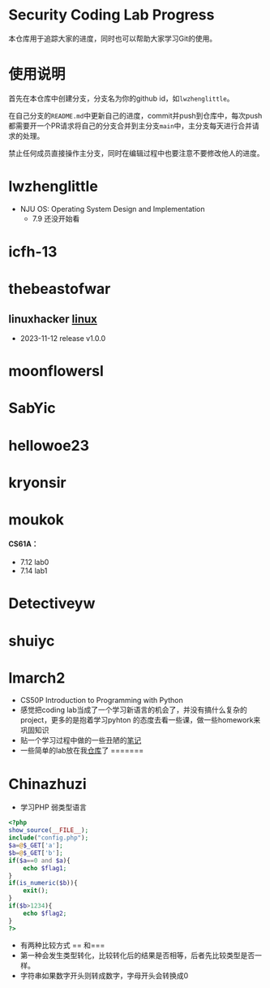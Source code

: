 # Security Coding Lab Progress
本仓库用于追踪大家的进度，同时也可以帮助大家学习Git的使用。

# 使用说明

首先在本仓库中创建分支，分支名为你的github id，如```lwzhenglittle```。

在自己分支的```README.md```中更新自己的进度，commit并push到仓库中，每次push都需要开一个PR请求将自己的分支合并到主分支```main```中，主分支每天进行合并请求的处理。

禁止任何成员直接操作主分支，同时在编辑过程中也要注意不要修改他人的进度。

# lwzhenglittle

- NJU OS: Operating System Design and Implementation
  - 7.9 还没开始看

# icfh-13

# thebeastofwar
## linuxhacker [linux](https://github.com/TheBeastofwar/linuxhacker)
- 2023-11-12 release v1.0.0
# moonflowersl

# SabYic

# hellowoe23

# kryonsir

# moukok
####  CS61A：
- 7.12 lab0
- 7.14 lab1
# Detectiveyw

# shuiyc


# lmarch2
- CS50P Introduction to Programming with Python
- 感觉把coding lab当成了一个学习新语言的机会了，并没有搞什么复杂的project，更多的是抱着学习pyhton
  的态度去看一些课，做一些homework来巩固知识
- 贴一个学习过程中做的一些丑陋的[笔记](https://www.notion.so/Python-eaa75da8d05c4f7dbed9e780dd1946bf?pvs=4)
- 一些简单的lab放在我[仓库](https://github.com/lmarch2/CS50P)了
=======

# Chinazhuzi
- 学习PHP 弱类型语言
```php
<?php
show_source(__FILE__);
include("config.php");
$a=@$_GET['a'];
$b=@$_GET['b'];
if($a==0 and $a){
    echo $flag1;
}
if(is_numeric($b)){
    exit();
}
if($b>1234){
    echo $flag2;
}
?>
```
- 有两种比较方式 == 和===
- 第一种会发生类型转化，比较转化后的结果是否相等，后者先比较类型是否一样。
- 字符串如果数字开头则转成数字，字母开头会转换成0
